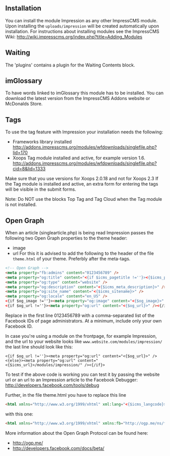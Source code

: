 ## Installation
You can install the module Impression as any other ImpressCMS module.
Upon installing the `uploads/impression` will be created automatically upon installation.
For instructions about installing modules see the ImpressCMS Wiki: http://wiki.impresscms.org/index.php?title=Adding_Modules

## Waiting
The 'plugins' contains a plugin for the Waiting Contents block.

## imGlossary
To have words linked to imGlossary this module has to be installed.
You can download the latest version from the ImpressCMS Addons website or McDonalds Store.

## Tags
To use the tag feature with Impression your installation needs the following:
- Frameworks library installed
    http://addons.impresscms.org/modules/wfdownloads/singlefile.php?lid=170
- Xoops Tag module installed and active, for example version 1.6. 
    http://addons.impresscms.org/modules/wfdownloads/singlefile.php?cid=8&lid=1333

Make sure that you use versions for Xoops 2.0.18 and not for Xoops 2.3
If the Tag module is installed and active, an extra form for entering the tags will be visible in the submit forms.

Note: Do NOT use the blocks Top Tag and Tag Cloud when the Tag module is not installed.

## Open Graph
When an article (singlearticle.php) is being read Impression passes the following two Open Graph properties to the theme header:
- image
- url
For this it is advised to add the following to the header of the file `theme.html` of your theme. Preferbly after the meta-tags.

```html
<!-- Open Graph -->
<meta property="fb:admins" content="0123456789" />
<meta property="og:title" content="<{if $icms_pagetitle !=''}><{$icms_pagetitle}><{else}><{$icms_sitename}><{/if}>" />
<meta property="og:type" content="website" />
<meta property="og:description" content="<{$icms_meta_description}>" />
<meta property="og:site_name" content="<{$icms_sitename}>" />
<meta property="og:locale" content="en_US" />
<{if $og_image !=''}><meta property="og:image" content="<{$og_image}>" /><{else}><meta property="og:image" content="<{$icms_url}>/images/s_poweredby.gif" /><{/if}>
<{if $og_url !=''}><meta property="og:url" content="<{$og_url}>" /><{/if}>
```
	
Replace in the first line 0123456789 with a comma-separated list of the Facebook IDs of page administrators. At a minimum, include only your own Facebook ID.
	
In case you're using a module on the frontpage, for example Impression, and the url to your website looks like `www.website.com/modules/impression/` the last line should look like this:

	<{if $og_url !=''}><meta property="og:url" content="<{$og_url}>" /><{else}><meta property="og:url" content="<{$icms_url}>/modules/impression/" /><{/if}>
	
To test if the above code is working you can test it by passing the website url or an url to an Impression article to the Facebook Debugger: http://developers.facebook.com/tools/debug

Further, in the file theme.html you have to replace this line

```html
<html xmlns="http://www.w3.org/1999/xhtml" xml:lang="<{$icms_langcode}>">
```
	
with this one:

```html
<html xmlns="http://www.w3.org/1999/xhtml" xmlns:fb="http://ogp.me/ns/fb#" xmlns:og="http://ogp.me/ns#" xml:lang="<{$icms_langcode}>">
```

More information about the Open Graph Protocol can be found here:
- http://ogp.me/
- http://developers.facebook.com/docs/beta/
